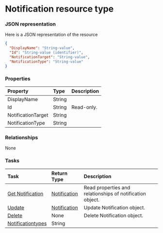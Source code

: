 # Notification resource type



### JSON representation

Here is a JSON representation of the resource

<!-- {
  "blockType": "resource",
  "optionalProperties": [

  ],
  "@odata.type": "microsoft.graph.notification"
}-->

```json
{
  "DisplayName": "String-value",
  "Id": "String-value (identifier)",
  "NotificationTarget": "String-value",
  "NotificationType": "String-value"
}

```
### Properties
| Property	   | Type	|Description|
|:---------------|:--------|:----------|
|DisplayName|String||
|Id|String| Read-only.|
|NotificationTarget|String||
|NotificationType|String||

### Relationships
None


### Tasks

| Task		   | Return Type	|Description|
|:---------------|:--------|:----------|
|[Get Notification](../api/notification_get.md) | [Notification](notification.md) |Read properties and relationships of notification object.|
|[Update](../api/notification_update.md) | [Notification](notification.md)	|Update Notification object. |
|[Delete](../api/notification_delete.md) | None |Delete Notification object. |
|[Notificationtypes](../api/notification_notificationtypes.md)|String||

<!-- uuid: 076a325a-bc51-4991-b4bd-1f9890769e27
2015-10-19 09:07:25 UTC -->
<!-- {
  "type": "#page.annotation",
  "description": "Notification resource",
  "keywords": "",
  "section": "documentation",
  "tocPath": ""
}-->
